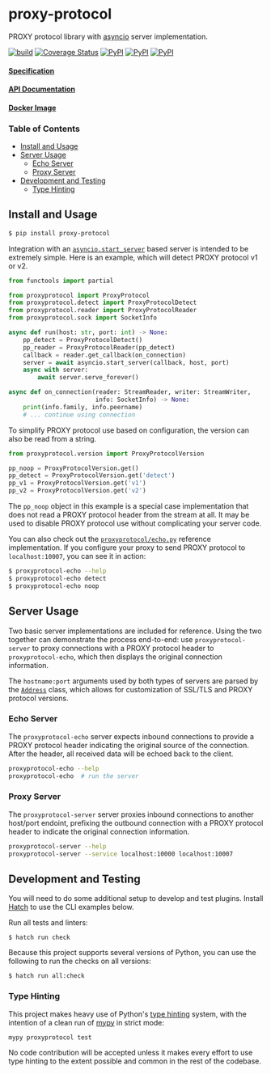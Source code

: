 proxy-protocol
==============

PROXY protocol library with [asyncio][2] server implementation.

[![build](https://github.com/icgood/proxy-protocol/actions/workflows/python-package.yml/badge.svg)](https://github.com/icgood/proxy-protocol/actions/workflows/python-package.yml)
[![Coverage Status](https://coveralls.io/repos/icgood/proxy-protocol/badge.svg)](https://coveralls.io/r/icgood/proxy-protocol)
[![PyPI](https://img.shields.io/pypi/v/proxy-protocol.svg)](https://pypi.python.org/pypi/proxy-protocol)
[![PyPI](https://img.shields.io/pypi/pyversions/proxy-protocol.svg)](https://pypi.python.org/pypi/proxy-protocol)
[![PyPI](https://img.shields.io/pypi/l/proxy-protocol.svg)](https://pypi.python.org/pypi/proxy-protocol)

#### [Specification](https://www.haproxy.org/download/1.8/doc/proxy-protocol.txt)
#### [API Documentation](http://icgood.github.io/proxy-protocol/)
#### [Docker Image](https://github.com/icgood/proxy-protocol/pkgs/container/proxy-protocol)

### Table of Contents

* [Install and Usage](#install-and-usage)
* [Server Usage](#server-usage)
  * [Echo Server](#echo-server)
  * [Proxy Server](#proxy-server)
* [Development and Testing](#development-and-testing)
  * [Type Hinting](#type-hinting)

## Install and Usage

```bash
$ pip install proxy-protocol
```

Integration with an [`asyncio.start_server`][3] based server is intended to be
extremely simple. Here is an example, which will detect PROXY protocol v1 or
v2.

```python
from functools import partial

from proxyprotocol import ProxyProtocol
from proxyprotocol.detect import ProxyProtocolDetect
from proxyprotocol.reader import ProxyProtocolReader
from proxyprotocol.sock import SocketInfo

async def run(host: str, port: int) -> None:
    pp_detect = ProxyProtocolDetect()
    pp_reader = ProxyProtocolReader(pp_detect)
    callback = reader.get_callback(on_connection)
    server = await asyncio.start_server(callback, host, port)
    async with server:
        await server.serve_forever()

async def on_connection(reader: StreamReader, writer: StreamWriter,
                        info: SocketInfo) -> None:
    print(info.family, info.peername)
    # ... continue using connection
```

To simplify PROXY protocol use based on configuration, the version can also be
read from a string.

```python
from proxyprotocol.version import ProxyProtocolVersion

pp_noop = ProxyProtocolVersion.get()
pp_detect = ProxyProtocolVersion.get('detect')
pp_v1 = ProxyProtocolVersion.get('v1')
pp_v2 = ProxyProtocolVersion.get('v2')
```

The `pp_noop` object in this example is a special case implementation that does
not read a PROXY protocol header from the stream at all. It may be used to
disable PROXY protocol use without complicating your server code.

You can also check out the [`proxyprotocol/echo.py`][4] reference
implementation. If you configure your proxy to send PROXY protocol to
`localhost:10007`, you can see it in action:

```bash
$ proxyprotocol-echo --help
$ proxyprotocol-echo detect
$ proxyprotocol-echo noop
```

## Server Usage

Two basic server implementations are included for reference. Using the two
together can demonstrate the process end-to-end: use `proxyprotocol-server`
to proxy connections with a PROXY protocol header to `proxyprotocol-echo`,
which then displays the original connection information.

The `hostname:port` arguments used by both types of servers are parsed by the
[`Address`][8] class, which allows for customization of SSL/TLS and PROXY
protocol versions.

### Echo Server

The `proxyprotocol-echo` server expects inbound connections to provide a PROXY
protocol header indicating the original source of the connection. After the
header, all received data will be echoed back to the client.

```bash
proxyprotocol-echo --help
proxyprotocol-echo  # run the server
```

### Proxy Server

The `proxyprotocol-server` server proxies inbound connections to another
host/port endoint, prefixing the outbound connection with a PROXY protocol
header to indicate the original connection information.

```bash
proxyprotocol-server --help
proxyprotocol-server --service localhost:10000 localhost:10007
```

## Development and Testing

You will need to do some additional setup to develop and test plugins. Install
[Hatch][1] to use the CLI examples below.

Run all tests and linters:

```console
$ hatch run check
```

Because this project supports several versions of Python, you can use the
following to run the checks on all versions:

```console
$ hatch run all:check
```

### Type Hinting

This project makes heavy use of Python's [type hinting][6] system, with the
intention of a clean run of [mypy][7] in strict mode:

```console
mypy proxyprotocol test
```

No code contribution will be accepted unless it makes every effort to use type
hinting to the extent possible and common in the rest of the codebase.

[1]: https://hatch.pypa.io/latest/install/
[2]: https://docs.python.org/3/library/asyncio.html
[3]: https://docs.python.org/3/library/asyncio-stream.html#asyncio.start_server
[4]: https://github.com/icgood/proxy-protocol/blob/main/proxyprotocol/echo.py
[6]: https://www.python.org/dev/peps/pep-0484/
[7]: http://mypy-lang.org/
[8]: https://icgood.github.io/proxy-protocol/proxyprotocol.html#proxyprotocol.server.Address
